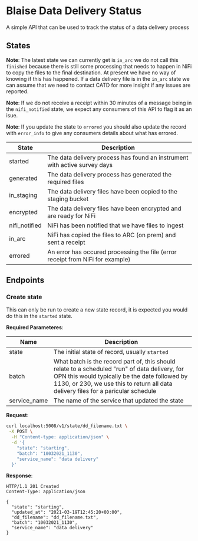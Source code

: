 # Blaise Data Delivery Status

A simple API that can be used to track the status of a data delivery process

## States

**Note**: The latest state we can currently get is `in_arc` we do not call this `finished` because there is still
some processing that needs to happen in NiFi to copy the files to the final destination. At present we have no way of
knowing if this has happened. If a data delivery file is in the `in_arc` state we can assume that we need to contact
CATD for more insight if any issues are reported.

**Note**: If we do not receive a receipt within 30 minutes of a message being in the `nifi_notified` state, we expect
any consumers of this API to flag it as an isue.

**Note**: If you update the state to `errored` you should also update the record with `error_info` to give any consumers
details about what has errored.

| State         | Description                                                                    |
|---------------|--------------------------------------------------------------------------------|
| started       | The data delivery process has found an instrument with active survey days      |
| generated     | The data delivery process has generated the required files                     |
| in_staging    | The data delivery files have been copied to the staging bucket                 |
| encrypted     | The data delivery files have been encrypted and are ready for NiFi             |
| nifi_notified | NiFi has been notified that we have files to ingest                            |
| in_arc        | NiFi has copied the files to ARC (on prem) and sent a receipt                  |
| errored       | An error has occured processing the file (error receipt from NiFi for example) |

## Endpoints

### Create state

This can only be run to create a new state record, it is expected you would do this in the `started` state.

**Required Parameteres**:

| Name         | Description                                                                                                                                                                                                                           |
|--------------|---------------------------------------------------------------------------------------------------------------------------------------------------------------------------------------------------------------------------------------|
| state        | The initial state of record, usually `started`                                                                                                                                                                                        |
| batch        | What batch is the record part of, this should relate to a scheduled "run" of data delivery, for OPN this would typically be the date followed by 1130, or 230, we use this to return all data delivery files for a paricular schedule |
| service_name | The name of the service that updated the state                                                                                                                                                                                        |

**Request**:

```sh
curl localhost:5008/v1/state/dd_filename.txt \
 -X POST \
  -H "Content-type: application/json" \
  -d '{
    "state": "starting",
    "batch": "10032021_1130",
    "service_name": "data delivery"
  }'
```

**Response**:

```http
HTTP/1.1 201 Created
Content-Type: application/json

{
  "state": "starting",
  "updated_at": "2021-03-19T12:45:20+00:00",
  "dd_filename": "dd_filename.txt",
  "batch": "10032021_1130",
  "service_name": "data delivery"
}
```
